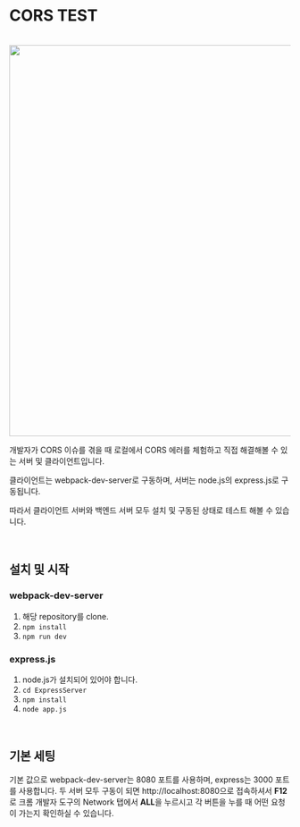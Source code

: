 # CORS TEST

<br/>

<img width="700" src="https://user-images.githubusercontent.com/59427983/118496725-5b82b180-b75f-11eb-94fc-79cb151bd114.png" />

개발자가 CORS 이슈를 겪을 때 로컬에서 CORS 에러를 체험하고 직접 해결해볼 수 있는 서버 및 클라이언트입니다.

클라이언트는 webpack-dev-server로 구동하며, 서버는 node.js의 express.js로 구동됩니다.

따라서 클라이언트 서버와 백엔드 서버 모두 설치 및 구동된 상태로 테스트 해볼 수 있습니다.

<br/>

## 설치 및 시작

### webpack-dev-server

1. 해당 repository를 clone.
2. `npm install`
3. `npm run dev`

### express.js

1. node.js가 설치되어 있어야 합니다.
2. `cd ExpressServer`
3. `npm install`
4. `node app.js`

<br/>

## 기본 세팅

기본 값으로 webpack-dev-server는 8080 포트를 사용하며, express는 3000 포트를 사용합니다. 두 서버 모두 구동이 되면 http://localhost:8080으로 접속하셔서 **F12**로 크롬 개발자 도구의 Network 탭에서 **ALL**을 누르시고 각 버튼을 누를 때 어떤 요청이 가는지 확인하실 수 있습니다.

